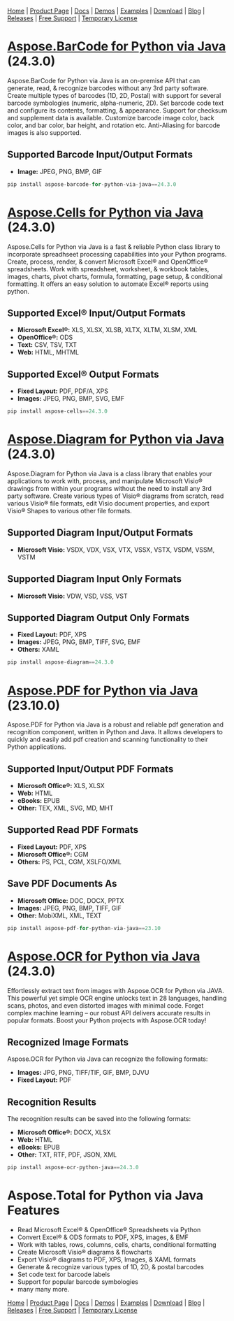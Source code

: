 [Home](https://www.aspose.com/) | [Product Page](https://products.aspose.com/total/python-java) | [Docs](https://docs.aspose.com/total/pythonjava/) | [Demos](https://products.aspose.app/total/family) | [Examples](https://aspose.github.io/) | [Download](https://downloads.aspose.com/total/pythonjava) | [Blog](https://blog.aspose.com/category/total/) | [Releases](https://releases.aspose.com/) | [Free Support](https://forum.aspose.com/c/total/7) | [Temporary License](https://purchase.aspose.com/temporary-license)

# [Aspose.BarCode for Python via Java](https://releases.aspose.com/barcode/python-java/) (24.3.0)

Aspose.BarCode for Python via Java is an on-premise API that can generate, read, & recognize barcodes without any 3rd party software. Create multiple types of barcodes (1D, 2D, Postal) with support for several barcode symbologies (numeric, alpha-numeric, 2D). Set barcode code text and configure its contents, formatting, & appearance. Support for checksum and supplement data is available. Customize barcode image color, back color, and bar color, bar height, and rotation etc. Anti-Aliasing for barcode images is also supported.

## Supported Barcode Input/Output Formats

- **Image:** JPEG, PNG, BMP, GIF

```python
pip install aspose-barcode-for-python-via-java==24.3.0
```

# [Aspose.Cells for Python via Java](https://releases.aspose.com/cells/python-java/) (24.3.0)

Aspose.Cells for Python via Java is a fast & reliable Python class library to incorporate spreadhseet processing capabilities into your Python programs. Create, process, render, & convert Microsoft Excel&reg; and OpenOffice&reg; spreadsheets. Work with spreadsheet, worksheet, & workbook tables, images, charts, pivot charts, formula, formatting, page setup, & conditional formatting. It offers an easy solution to automate Excel&reg; reports using python.

## Supported Excel&reg; Input/Output Formats

- **Microsoft Excel&reg;:** XLS, XLSX, XLSB, XLTX, XLTM, XLSM, XML
- **OpenOffice&reg;:** ODS
- **Text:** CSV, TSV, TXT
- **Web:** HTML, MHTML

## Supported Excel&reg; Output Formats

- **Fixed Layout:** PDF, PDF/A, XPS
- **Images:** JPEG, PNG, BMP, SVG, EMF

```python
pip install aspose-cells==24.3.0
```

# [Aspose.Diagram for Python via Java](https://releases.aspose.com/diagram/python-java/) (24.3.0)

Aspose.Diagram for Python via Java is a class library that enables your applications to work with, process, and manipulate Microsoft Visio&reg; drawings from within your programs without the need to install any 3rd party software. Create various types of Visio&reg; diagrams from scratch, read various Visio&reg; file formats, edit Visio document properties, and export Visio&reg; Shapes to various other file formats.

## Supported Diagram Input/Output Formats

- **Microsoft Visio:** VSDX, VDX, VSX, VTX, VSSX, VSTX, VSDM, VSSM, VSTM

## Supported Diagram Input Only Formats

- **Microsoft Visio:** VDW, VSD, VSS, VST

## Supported Diagram Output Only Formats

- **Fixed Layout:** PDF, XPS
- **Images:** JPEG, PNG, BMP, TIFF, SVG, EMF
- **Others:** XAML

```python
pip install aspose-diagram==24.3.0
```

# [Aspose.PDF for Python via Java](https://releases.aspose.com/pdf/pythonjava/) (23.10.0)

Aspose.PDF for Python via Java is a robust and reliable pdf generation and recognition component, written in Python and Java. It allows developers to quickly and easily add pdf creation and scanning functionality to their Python applications.

## Supported Input/Output PDF Formats

- **Microsoft Office&reg;:** XLS, XLSX
- **Web:** HTML
- **eBooks:** EPUB
- **Other:** TEX, XML, SVG, MD, MHT

## Supported Read PDF Formats

- **Fixed Layout:** PDF, XPS
- **Microsoft Office&reg;:** CGM
- **Others:** PS, PCL, CGM, XSLFO/XML

## Save PDF Documents As

- **Microsoft Office:** DOC, DOCX, PPTX
- **Images:** JPEG, PNG, BMP, TIFF, GIF
- **Other:** MobiXML, XML, TEXT

```python
pip install aspose-pdf-for-python-via-java==23.10
```

# [Aspose.OCR for Python via Java](https://releases.aspose.com/ocr/python-java/) (24.3.0)

Effortlessly extract text from images with Aspose.OCR for Python via JAVA. This powerful yet simple OCR engine unlocks text in 28 languages, handling scans, photos, and even distorted images with minimal code. Forget complex machine learning – our robust API delivers accurate results in popular formats. Boost your Python projects with Aspose.OCR today!

## Recognized Image Formats

Aspose.OCR for Python via Java can recognize the following formats: 

- **Images:** JPG, PNG, TIFF/TIF, GIF, BMP, DJVU
- **Fixed Layout:** PDF

## Recognition Results

The recognition results can be saved into the following formats:

- **Microsoft Office&reg;:** DOCX, XLSX
- **Web:** HTML
- **eBooks:** EPUB
- **Other:** TXT, RTF, PDF, JSON, XML

```python
pip install aspose-ocr-python-java==24.3.0
```

# Aspose.Total for Python via Java Features

- Read Microsoft Excel&reg; & OpenOffice&reg; Spreadsheets via Python
- Convert Excel&reg; & ODS formats to PDF, XPS, images, & EMF
- Work with tables, rows, columns, cells, charts, conditional formatting
- Create Microsoft Visio&reg; diagrams & flowcharts
- Export Visio&reg; diagrams to PDF, XPS, Images, & XAML formats
- Generate & recognize various types of 1D, 2D, & postal barcodes
- Set code text for barcode labels
- Support for popular barcode symbologies
- many many more.

[Home](https://www.aspose.com/) | [Product Page](https://products.aspose.com/total/python-java) | [Docs](https://docs.aspose.com/total/pythonjava/) | [Demos](https://products.aspose.app/total/family) | [Examples](https://aspose.github.io/) | [Download](https://downloads.aspose.com/total/pythonjava) | [Blog](https://blog.aspose.com/category/total/) | [Releases](https://releases.aspose.com/) | [Free Support](https://forum.aspose.com/c/total/7) | [Temporary License](https://purchase.aspose.com/temporary-license)
